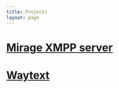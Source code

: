 ```yaml
---
title: Projects
layout: page
---
```


# [Mirage XMPP server](https://github.com/jeffa5/mirage-xmpp)

# [Waytext](https://github.com/jeffa5/waytext)
